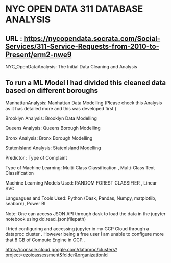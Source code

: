 # NYC OPEN DATA 311 DATABASE ANALYSIS
## URL :  https://nycopendata.socrata.com/Social-Services/311-Service-Requests-from-2010-to-Present/erm2-nwe9

NYC_OpenDataAnalysis: The Initial Data Cleaning and Analysis 

## To run a ML Model I had divided this cleaned data based on different boroughs

ManhattanAnalysis: Manhattan Data Modelling (Please check this Analysis as it has detailed more and this was developed first )

Brooklyn Analysis: Brooklyn Data Modelling 

Queens Analysis: Queens Borough Modelling 

Bronx Analysis: Bronx Borough Modelling

StatenIsland Analysis: StatenIsland Modelling



Predictor : Type of Complaint

Type of Machine Learning: Multi-Class Classification , Multi-Class Text Classification


Machine Learning Models Used: RANDOM FOREST CLASSIFIER , Linear SVC

Languagues and Tools Used: Python (Dask, Pandas, Numpy, matplotlib, seaborn), Power BI


Note: One can access JSON API through dask to load the data in the jupyter notebook using dd.read_json(filepath)

I tried configuring and accessing jupyter in my GCP Cloud through a dataproc cluster . However being a free user I am unable to configure more that 8 GB of Compute Engine in GCP..


https://console.cloud.google.com/dataproc/clusters?project=ezoicassessment&folder&organizationId
